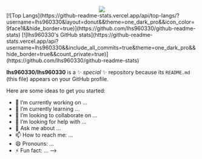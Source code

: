 <div align="center">
  <img src="https://github.com/user-attachments/assets/0c6c725a-fe9d-4c07-ae87-1725239b0289" />
</div>
[![Top Langs](https://github-readme-stats.vercel.app/api/top-langs/?username=lhs960330&layout=donut&&theme=one_dark_pro&&icon_color=9face1&&hide_border=true)](https://github.com/lhs960330/github-readme-stats) [![lhs960330's GitHub stats](https://github-readme-stats.vercel.app/api?username=lhs960330&&include_all_commits=true&theme=one_dark_pro&&hide_border=true&&count_private=true)](https://github.com/lhs960330/github-readme-stats)

**lhs960330/lhs960330** is a ✨ _special_ ✨ repository because its `README.md` (this file) appears on your GitHub profile.

Here are some ideas to get you started:

- 🔭 I’m currently working on ...
- 🌱 I’m currently learning ...
- 👯 I’m looking to collaborate on ...
- 🤔 I’m looking for help with ...
- 💬 Ask me about ...
- 📫 How to reach me: ...
- 😄 Pronouns: ...
- ⚡ Fun fact: ...
-->
